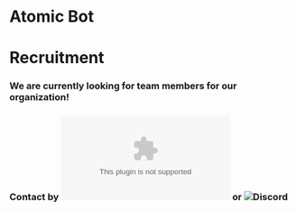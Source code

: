 # Atomic Bot

# Recruitment
### We are currently looking for team members for our organization!
### Contact by ![email](pythonsytaxerror@protonmail.com) or ![Discord](palmtrww#6969)